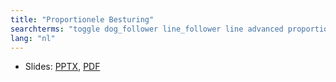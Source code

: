 ```yaml
---
title: "Proportionele Besturing"
searchterms: "toggle dog_follower line_follower line advanced proportional proportional_control proportionele_besturing"
lang: "nl"
---
```

 <ul>
 <li class="ng-binding">Slides:
 <a href="ProgrammingLessons/advanced/ProportionalControl.pptx">PPTX</a>,
 <a href="ProgrammingLessons/advanced/ProportionalControl.pdf">PDF</a>
 </li>
 </ul>
